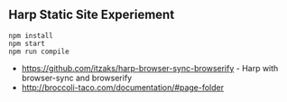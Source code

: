 ## Harp Static Site Experiement
```
npm install
npm start
npm run compile
```
* https://github.com/itzaks/harp-browser-sync-browserify - Harp with browser-sync and browserify
* http://broccoli-taco.com/documentation/#page-folder
